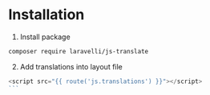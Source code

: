 # Installation

1. Install package
```bash
composer require laravelli/js-translate
```

2. Add translations into layout file
````js
<script src="{{ route('js.translations') }}"></script>
```